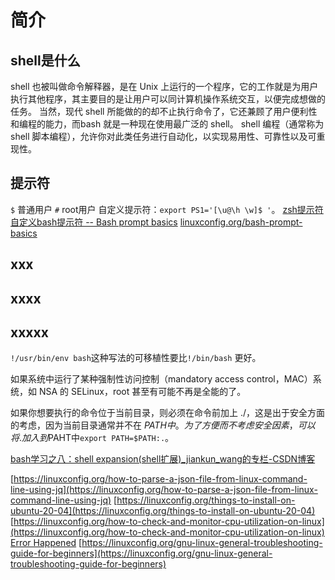 # 简介

## shell是什么

shell 也被叫做命令解释器，是在 Unix 上运行的一个程序，它的工作就是为用户执行其他程序，其主要目的是让用户可以同计算机操作系统交互，以便完成想做的任务。
当然，现代 shell 所能做的的却不止执行命令了，它还兼顾了用户便利性和编程的能力，而bash 就是一种现在使用最广泛的 shell。
shell 编程（通常称为 shell 脚本编程），允许你对此类任务进行自动化，以实现易用性、可靠性以及可重现性。

## 提示符

`$` 普通用户
`#` root用户
自定义提示符：`export PS1='[\u@\h \w]$ '`。
[zsh提示符](https://zsh.sourceforge.io/Doc/Release/Prompt-Expansion.html)
[自定义bash提示符 -- Bash prompt basics](http://adamcavendish.is-programmer.com/posts/35659.html)
[linuxconfig.org/bash-prompt-basics](https://linuxconfig.org/bash-prompt-basics)

## xxx

## xxxx

## xxxxx


`!/usr/bin/env bash`这种写法的可移植性要比`!/bin/bash` 更好。

如果系统中运行了某种强制性访问控制（mandatory access control，MAC）系统，如 NSA 的 SELinux，root 甚至有可能不再是全能的了。

如果你想要执行的命令位于当前目录，则必须在命令前加上 ./，这是出于安全方面的考虑，因为当前目录通常并不在 $PATH 中。为了方便而不考虑安全因素，可以将.加入到$PAHT中`export PATH=$PATH:.`。

[bash学习之八：shell expansion(shell扩展)_jiankun_wang的专栏-CSDN博客](https://blog.csdn.net/jiankun_wang/article/details/4349013)

[https://linuxconfig.org/how-to-parse-a-json-file-from-linux-command-line-using-jq](https://linuxconfig.org/how-to-parse-a-json-file-from-linux-command-line-using-jq)
[https://linuxconfig.org/things-to-install-on-ubuntu-20-04](https://linuxconfig.org/things-to-install-on-ubuntu-20-04)
[https://linuxconfig.org/how-to-check-and-monitor-cpu-utilization-on-linux](https://linuxconfig.org/how-to-check-and-monitor-cpu-utilization-on-linux)
[Error Happened](https://linuxconfig.org/install-and-configure-haproxy-on-redhat-8)
[https://linuxconfig.org/gnu-linux-general-troubleshooting-guide-for-beginners](https://linuxconfig.org/gnu-linux-general-troubleshooting-guide-for-beginners)

